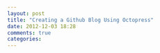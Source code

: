 ```yaml
---
layout: post
title: "Creating a Github Blog Using Octopress"
date: 2012-12-03 18:28
comments: true
categories: 
---
```

